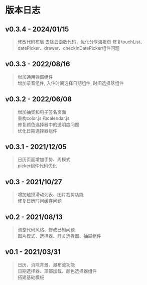 # 版本日志
## v0.3.4 - 2024/01/15
> 修改代码布局
> 去除云函数代码，优化分享海报页
> 修复touchList、datePicker、drawer、checkInDatePicker组件问题

## v0.3.3 - 2022/08/16
> 增加通用弹窗组件<br>
> 增加录音组件, 入住时间选择日期组件, 时间选择器组件<br>

## v0.3.2 - 2022/06/08
> 增加抽奖和电子签名页面<br>
> 重构color.js 和calendar.js<br>
> 修复颜色选择器中的透明度问题<br>
> 优化日期选择器组件

## v0.3.1 - 2021/12/05
> 日历页面增加手势、周模式<br>
> picker组件代码优化

## v0.3 - 2021/10/27
> 增加触摸滑动列表、图片裁剪功能<br>
> 修复日历时间缓存问题

## v0.2 - 2021/08/13
> 调整代码风格、修改已知问题<br>
> 图片模式、选择器、开关选择器、抽屉组件<br>

## v0.1 - 2021/03/31
> 日历、消除背景、瀑布流功能<br>
> 日期选择器、顶部加载、颜色选择器组件<br>
> 搭建基础模板<br>
